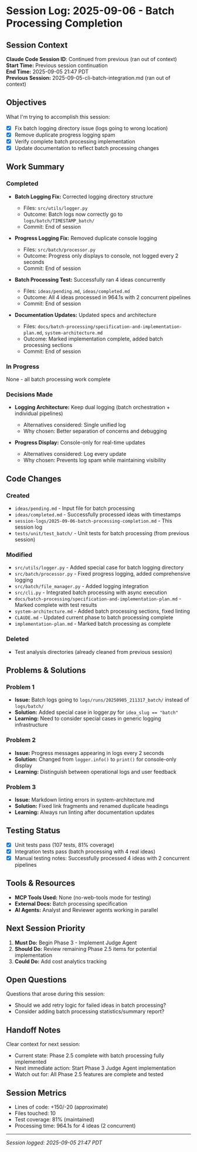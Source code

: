 # Session Log: 2025-09-06 - Batch Processing Completion

## Session Context

**Claude Code Session ID**: Continued from previous (ran out of context)  
**Start Time:** Previous session continuation  
**End Time:** 2025-09-05 21:47 PDT  
**Previous Session:** 2025-09-05-cli-batch-integration.md (ran out of context)  

## Objectives

What I'm trying to accomplish this session:

- [x] Fix batch logging directory issue (logs going to wrong location)
- [x] Remove duplicate progress logging spam
- [x] Verify complete batch processing implementation
- [x] Update documentation to reflect batch processing changes

## Work Summary

### Completed

- **Batch Logging Fix:** Corrected logging directory structure
  - Files: `src/utils/logger.py`
  - Outcome: Batch logs now correctly go to `logs/batch/TIMESTAMP_batch/`
  - Commit: End of session

- **Progress Logging Fix:** Removed duplicate console logging
  - Files: `src/batch/processor.py`
  - Outcome: Progress only displays to console, not logged every 2 seconds
  - Commit: End of session

- **Batch Processing Test:** Successfully ran 4 ideas concurrently
  - Files: `ideas/pending.md`, `ideas/completed.md`
  - Outcome: All 4 ideas processed in 964.1s with 2 concurrent pipelines
  - Commit: End of session

- **Documentation Updates:** Updated specs and architecture
  - Files: `docs/batch-processing/specification-and-implementation-plan.md`, `system-architecture.md`
  - Outcome: Marked implementation complete, added batch processing sections
  - Commit: End of session

### In Progress

None - all batch processing work complete

### Decisions Made

- **Logging Architecture:** Keep dual logging (batch orchestration + individual pipelines)
  - Alternatives considered: Single unified log
  - Why chosen: Better separation of concerns and debugging

- **Progress Display:** Console-only for real-time updates
  - Alternatives considered: Log every update
  - Why chosen: Prevents log spam while maintaining visibility

## Code Changes

### Created

- `ideas/pending.md` - Input file for batch processing
- `ideas/completed.md` - Successfully processed ideas with timestamps
- `session-logs/2025-09-06-batch-processing-completion.md` - This session log
- `tests/unit/test_batch/` - Unit tests for batch processing (from previous session)

### Modified

- `src/utils/logger.py` - Added special case for batch logging directory
- `src/batch/processor.py` - Fixed progress logging, added comprehensive logging
- `src/batch/file_manager.py` - Added logging integration
- `src/cli.py` - Integrated batch processing with async execution
- `docs/batch-processing/specification-and-implementation-plan.md` - Marked complete with test results
- `system-architecture.md` - Added batch processing sections, fixed linting
- `CLAUDE.md` - Updated current phase to batch processing complete
- `implementation-plan.md` - Marked batch processing as complete

### Deleted

- Test analysis directories (already cleaned from previous session)

## Problems & Solutions

### Problem 1

- **Issue:** Batch logs going to `logs/runs/20250905_211317_batch/` instead of `logs/batch/`
- **Solution:** Added special case in logger.py for `idea_slug == "batch"`
- **Learning:** Need to consider special cases in generic logging infrastructure

### Problem 2

- **Issue:** Progress messages appearing in logs every 2 seconds
- **Solution:** Changed from `logger.info()` to `print()` for console-only display
- **Learning:** Distinguish between operational logs and user feedback

### Problem 3

- **Issue:** Markdown linting errors in system-architecture.md
- **Solution:** Fixed link fragments and renamed duplicate headings
- **Learning:** Always run linting after documentation updates

## Testing Status

- [x] Unit tests pass (107 tests, 81% coverage)
- [x] Integration tests pass (batch processing with 4 real ideas)
- [x] Manual testing notes: Successfully processed 4 ideas with 2 concurrent pipelines

## Tools & Resources

- **MCP Tools Used:** None (no-web-tools mode for testing)
- **External Docs:** Batch processing specification
- **AI Agents:** Analyst and Reviewer agents working in parallel

## Next Session Priority

1. **Must Do:** Begin Phase 3 - Implement Judge Agent
2. **Should Do:** Review remaining Phase 2.5 items for potential implementation
3. **Could Do:** Add cost analytics tracking

## Open Questions

Questions that arose during this session:

- Should we add retry logic for failed ideas in batch processing?
- Consider adding batch processing statistics/summary report?

## Handoff Notes

Clear context for next session:

- Current state: Phase 2.5 complete with batch processing fully implemented
- Next immediate action: Start Phase 3 Judge Agent implementation
- Watch out for: All Phase 2.5 features are complete and tested

## Session Metrics

- Lines of code: +150/-20 (approximate)
- Files touched: 10
- Test coverage: 81% (maintained)
- Processing time: 964.1s for 4 ideas (2 concurrent)

---

*Session logged: 2025-09-05 21:47 PDT*
